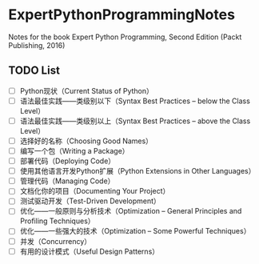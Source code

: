 # ExpertPythonProgrammingNotes
Notes for the book Expert Python Programming, Second Edition (Packt Publishing, 2016)

## TODO List
- [ ] Python现状（Current Status of Python）
- [ ] 语法最佳实践——类级别以下（Syntax Best Practices – below the Class Level）
- [ ] 语法最佳实践——类级别以上（Syntax Best Practices – above the Class Level）
- [ ] 选择好的名称（Choosing Good Names）
- [ ] 编写一个包（Writing a Package）
- [ ] 部署代码（Deploying Code）
- [ ] 使用其他语言开发Python扩展（Python Extensions in Other Languages）
- [ ] 管理代码（Managing Code）
- [ ] 文档化你的项目（Documenting Your Project）
- [ ] 测试驱动开发（Test-Driven Development）
- [ ] 优化——一般原则与分析技术（Optimization – General Principles and Profiling Techniques）
- [ ] 优化——一些强大的技术（Optimization – Some Powerful Techniques）
- [ ] 并发（Concurrency）
- [ ] 有用的设计模式（Useful Design Patterns）
